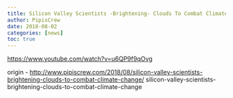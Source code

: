 ```yaml
---
title: Silicon Valley Scientists -Brightening- Clouds To Combat Climate Change
author: PipisCrew
date: 2018-08-02
categories: [news]
toc: true
---
```


https://www.youtube.com/watch?v=u6QP9f9qOvg

origin - http://www.pipiscrew.com/2018/08/silicon-valley-scientists-brightening-clouds-to-combat-climate-change/ silicon-valley-scientists-brightening-clouds-to-combat-climate-change